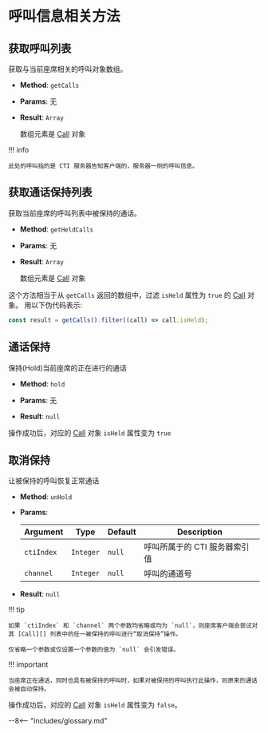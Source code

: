 # 呼叫信息相关方法

## 获取呼叫列表

获取与当前座席相关的呼叫对象数组。

-   **Method**: `getCalls`

-   **Params**: 无

-   **Result**: `Array`

    数组元素是 [Call][] 对象

!!! info

    此处的呼叫指的是 CTI 服务器告知客户端的，服务器一侧的呼叫信息。

## 获取通话保持列表

获取当前座席的呼叫列表中被保持的通话。

-   **Method**: `getHeldCalls`

-   **Params**: 无

-   **Result**: `Array`

    数组元素是 [Call][] 对象

这个方法相当于从 `getCalls` 返回的数组中，过滤 `isHeld` 属性为 `true` 的 [Call][] 对象。
用以下伪代码表示:

```js
const result = getCalls().filter((call) => call.isHeld);
```

## 通话保持

保持(Hold)当前座席的正在进行的通话

-   **Method**: `hold`

-   **Params**: 无

-   **Result**: `null`

操作成功后，对应的 [Call][] 对象 `isHeld` 属性变为 `true`

## 取消保持

让被保持的呼叫恢复正常通话

-   **Method**: `unHold`

-   **Params**:

    | Argument   | Type      | Default | Description                   |
    | ---------- | --------- | ------- | ----------------------------- |
    | `ctiIndex` | `Integer` | `null`  | 呼叫所属于的 CTI 服务器索引值 |
    | `channel`  | `Integer` | `null`  | 呼叫的通道号                  |

-   **Result**: `null`

!!! tip

    如果 `ctiIndex` 和 `channel` 两个参数均省略或均为 `null`，则座席客户端会尝试对其 [Call][] 列表中的任一被保持的呼叫进行“取消保持”操作。

    仅省略一个参数或仅设置一个参数的值为 `null` 会引发错误。

!!! important

    当座席正在通话，同时也具有被保持的呼叫时，如果对被保持的呼叫执行此操作，则原来的通话会被自动保持。

操作成功后，对应的 [Call][] 对象 `isHeld` 属性变为 `false`。

[call]: ../types/call.md

--8<-- "includes/glossary.md"
